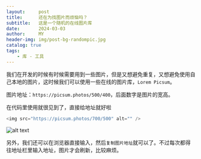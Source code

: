 ```yaml
---
layout:     post
title:      还在为找图片而烦恼吗？
subtitle:   这是一个随机的在线图片库
date:       2024-03-03
author:     MY
header-img: img/post-bg-randompic.jpg
catalog: true
tags:
    - 库 - 工具
---
```


我们在开发的时候有时候需要用到一些图片，但是又想避免重复，又想避免使用自己本地的图片，这时候我们可以使用一些在线的图片库，`Lorem Picsum`。 

图片地址：`https://picsum.photos/500/400`，后面数字是图片的宽高。

在代码里使用就很见到了，直接给地址就好啦
```javascript
<img src="https://picsum.photos/700/500" alt="" />
```
![alt text](https://fastly.picsum.photos/id/421/500/400.jpg?hmac=1q1i-vvMisRdGAT8t7XiLUBm0104A1rEIVKlA9-MhvI)

另外，我们还可以在浏览器直接输入，然后`复制图片地址`就可以了。不过每次都得往地址栏里输入地址，图片才会刷新，比较麻烦。
